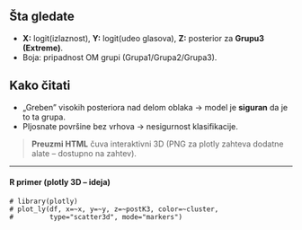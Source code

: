 ## Šta gledate

- **X:** logit(izlaznost), **Y:** logit(udeo glasova), **Z:** posterior
  za **Grupu3 (Extreme)**.
- Boja: pripadnost OM grupi (Grupa1/Grupa2/Grupa3).

## Kako čitati

- „Greben” visokih posteriora nad delom oblaka → model je **siguran** da
  je to ta grupa.
- Pljosnate površine bez vrhova → nesigurnost klasifikacije.

> **Preuzmi HTML** čuva interaktivni 3D (PNG za plotly zahteva dodatne
> alate – dostupno na zahtev).

------------------------------------------------------------------------

#### R primer (plotly 3D – ideja)

    # library(plotly)
    # plot_ly(df, x=~x, y=~y, z=~postK3, color=~cluster,
    #         type="scatter3d", mode="markers")
